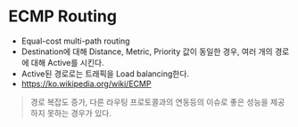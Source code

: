 # ECMP Routing
* Equal-cost multi-path routing
* Destination에 대해 Distance, Metric, Priority 값이 동일한 경우, 여러 개의 경로에 대해 Active를 시킨다.
* Active된 경로로는 트래픽을 Load balancing한다.
* https://ko.wikipedia.org/wiki/ECMP
> 경로 복잡도 증가, 다른 라우팅 프로토콜과의 연동등의 이슈로 좋은 성능을 제공하지 못하는 경우가 있다.